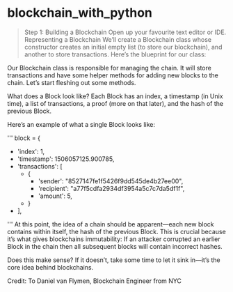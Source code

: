 # blockchain_with_python
 >Step 1: Building a Blockchain Open up your favourite text editor or IDE.
Representing a Blockchain We’ll create a Blockchain class whose constructor creates an initial 
empty list (to store our blockchain), and another to store transactions. Here’s the blueprint for our class:

Our Blockchain class is responsible for managing the chain. 
It will store transactions and have some helper methods for 
adding new blocks to the chain. Let’s start fleshing out some methods.

What does a Block look like?
Each Block has an index, a timestamp (in Unix time), 
a list of transactions, a proof (more on that later),
and the hash of the previous Block.

Here’s an example of what a single Block looks like:

'''
block = {
 -   'index': 1,
  -  'timestamp': 1506057125.900785,
   - 'transactions': [
     -   {
           - 'sender': "8527147fe1f5426f9dd545de4b27ee00",
          -  'recipient': "a77f5cdfa2934df3954a5c7c7da5df1f",
          -  'amount': 5,
      -  }
  -  ],
    
'''
At this point, the idea of a chain should be apparent—each new block contains within itself, 
the hash of the previous Block. This is crucial because it’s what gives blockchains immutability: 
If an attacker corrupted an earlier Block in the chain then all subsequent blocks will contain incorrect hashes.

Does this make sense? If it doesn’t, take some time to let it sink in—it’s the core idea behind blockchains.

Credit: To Daniel van Flymen, Blockchain Engineer from NYC
